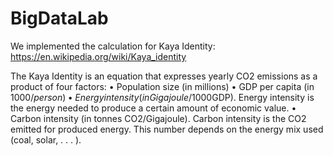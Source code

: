 # BigDataLab

We implemented the calculation for Kaya Identity:
https://en.wikipedia.org/wiki/Kaya_identity


The Kaya Identity is an equation that expresses yearly CO2 emissions as a product of four factors:
• Population size (in millions)
• GDP per capita (in 1000$/person)
• Energy intensity (in Gigajoule/$1000GDP). Energy intensity is the energy needed to produce a certain
amount of economic value.
• Carbon intensity (in tonnes CO2/Gigajoule). Carbon intensity is the CO2 emitted for produced energy.
This number depends on the energy mix used (coal, solar, . . . ).